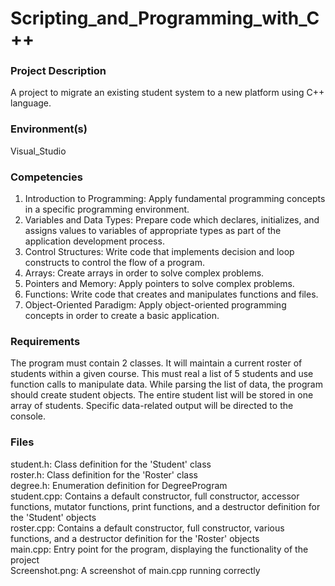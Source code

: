 # Scripting_and_Programming_with_C++

### Project Description
A project to migrate an existing student system to a new platform using C++ language. 

### Environment(s)
Visual_Studio

### Competencies
1. Introduction to Programming: Apply fundamental programming concepts in a specific programming environment.
2. Variables and Data Types: Prepare code which declares, initializes, and assigns values to variables of appropriate types as part of the application development process.
3. Control Structures: Write code that implements decision and loop constructs to control the flow of a program.
4. Arrays: Create arrays in order to solve complex problems.
5. Pointers and Memory: Apply pointers to solve complex problems.
6. Functions: Write code that creates and manipulates functions and files.
7. Object-Oriented Paradigm: Apply object-oriented programming concepts in order to create a basic application.

### Requirements
The program must contain 2 classes. It will maintain a current roster of students within a given course. This must real a list of 5 students and use function calls to manipulate data. While parsing the list of data, the program should create student objects. The entire student list will be stored in one array of students. Specific data-related output will be directed to the console.

### Files
student.h: Class definition for the 'Student' class  
roster.h: Class definition for the 'Roster' class  
degree.h: Enumeration definition for DegreeProgram  
student.cpp: Contains a default constructor, full constructor, accessor functions, mutator functions, print functions, and a destructor definition for the 'Student' objects  
roster.cpp: Contains a default constructor, full constructor, various functions, and a destructor definition for the 'Roster' objects  
main.cpp: Entry point for the program, displaying the functionality of the project  
Screenshot.png: A screenshot of main.cpp running correctly  
